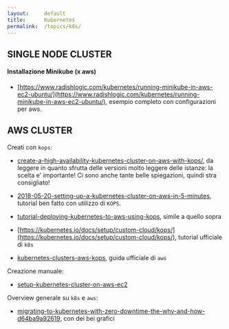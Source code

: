 ```yaml
---
layout:     default
title:      Kubernetes
permalink:  /topics/k8s/
---
```



SINGLE NODE CLUSTER
-------------------

#### Installazione Minikube (x aws)

- [https://www.radishlogic.com/kubernetes/running-minikube-in-aws-ec2-ubuntu/](https://www.radishlogic.com/kubernetes/running-minikube-in-aws-ec2-ubuntu/),
    esempio completo con configurazioni per aws.
    

AWS CLUSTER
-----------

Creati con `kops`:

- [create-a-high-availability-kubernetes-cluster-on-aws-with-kops/](https://www.poeticoding.com/create-a-high-availability-kubernetes-cluster-on-aws-with-kops/),
    da leggere in quanto sfrutta delle versioni molto leggere delle istanze: la scelta e' importante! 
    Ci sono anche tante belle spiegazioni, quindi stra consigliato!

- [2018-05-20-setting-up-a-kubernetes-cluster-on-aws-in-5-minutes](https://ramhiser.com/post/2018-05-20-setting-up-a-kubernetes-cluster-on-aws-in-5-minutes/),
    tutorial ben fatto con utilizzo di `KOPS`.
    
- [tutorial-deploying-kubernetes-to-aws-using-kops](https://codefresh.io/kubernetes-tutorial/tutorial-deploying-kubernetes-to-aws-using-kops/),
    simile a quello sopra
    
- [https://kubernetes.io/docs/setup/custom-cloud/kops/](https://kubernetes.io/docs/setup/custom-cloud/kops/),
    tutorial ufficiale di `k8s`
    
- [kubernetes-clusters-aws-kops](https://aws.amazon.com/blogs/compute/kubernetes-clusters-aws-kops/),
    guida ufficiale di `aws`
    
    
Creazione manuale:

- [setup-kubernetes-cluster-on-aws-ec2](http://www.tothenew.com/blog/setup-kubernetes-cluster-on-aws-ec2/)


Overview generale su `k8s` e `aws`:

- [migrating-to-kubernetes-with-zero-downtime-the-why-and-how-d64ba9a92619](https://www.manifold.co/blog/migrating-to-kubernetes-with-zero-downtime-the-why-and-how-d64ba9a92619),
    con dei bei grafici